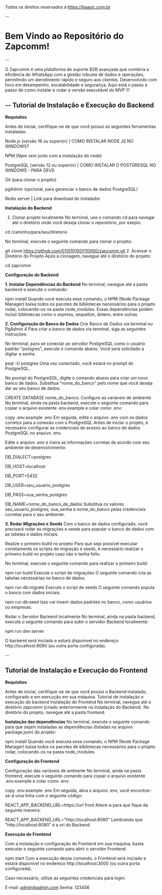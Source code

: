 Todos os direitos reservados à https://baasic.com.br

  

--
# Bem Vindo ao Repositório do Zapcomm!
--

  

O Zapcomm é uma plataforma de suporte B2B avançada que combina a eficiência do WhatsApp com a gestão robusta de dados e operações, permitindo um atendimento rápido e seguro aos clientes. Desenvolvido com foco em desempenho, escalabilidade e segurança. Aqui está o passo a passo de como instalar e rodar a versão executável do MVP !!!

--
Tutorial de Instalação e Execução do Backend
--

**Requisitos**

Antes de iniciar, certifique-se de que você possui as seguintes ferramentas instaladas:

Node.js (versão 16 ou superior) | COMO INSTALAR NODE JS NO WINDOWS?

NPM (Npm vem junto com a instalação do node)

PostgreSQL (versão 12 ou superior) | COMO INSTALAR O POSTGRESQL NO WINDOWS - PARA DEVS

Git (para clonar o projeto)

pgAdmin (opcional, para gerenciar o banco de dados PostgreSQL)

Redis server | Link para download do instalador

**Instalação do Backend**
1. Clonar projeto localmente
No terminal, use o comando cd para navegar até o diretório onde você deseja clonar o repositório, por exeplo:

cd  /caminho/para/seu/diretorio

No terminal, execute o seguinte comando para clonar o projeto:

git  clone  https://github.com/0110101001110000/zapcomm.git
2. Acessar o Diretório do Projeto
Após a clonagem, navegue até o diretório do projeto:

cd  zapcomm

**Configuração do Backend**

**1. Instalar Dependências do Backend**
No terminal, navegue até a pasta backend e execute o comando:

npm  install
Quando você executa esse comando, o NPM (Node Package Manager) baixa todos os pacotes de bibliotecas necessários para o projeto rodar, colocando-os na pasta node_modules. Essas dependências podem incluir bibliotecas como o express, sequelize, dotenv, entre outras.

**2. Configuração do Banco de Dados**
Crie Banco de Dados via terminal ou PgAdmin 4
Para criar o banco de dados via terminal, siga as seguintes instruções:

No terminal, para se conectar ao servidor PostgreSQL como o usuário padrão "postgres", execute o comando abaixo. Você será solicitado a digitar a senha.

psql  -U  postgres
Uma vez conectado, você estará no prompt do PostgreSQL.

No prompt do PostgreSQL, digite o comando abaixo para criar um novo banco de dados. Substitua "nome_do_banco" pelo nome que você deseja dar ao seu banco de dados.

CREATE  DATABASE  nome_do_banco;
Configure as variáveis de ambiente
No terminal, ainda na pasta backend, execute o seguinte comando para copiar o arquivo existente .env.example e colar como .env:

copy .env.example .env
Em seguida, edite o arquivo .env com os dados corretos para a conexão com o PostgreSQL
Antes de iniciar o projeto, é necessário configurar as credenciais de acesso ao banco de dados PostgreSQL no arquivo .env.

Edite o arquivo .env e insira as informações corretas de acordo com seu ambiente de desenvolvimento:

DB_DIALECT=postgres

DB_HOST=localhost

DB_PORT=5432

DB_USER=seu_usuario_postgres

DB_PASS=sua_senha_postgres

DB_NAME=nome_do_banco_de_dados
Substitua os valores seu_usuario_postgres, sua_senha e nome_do_banco pelas credenciais corretas para o seu ambiente.

**3. Rodar Migrações e Seeds**
Com o banco de dados configurado, você precisará rodar as migrações e seeds para popular o banco de dados com as tabelas e dados iniciais.

Realize o primeiro build no projeto
Para que seja possível executar corretamente os scripts de migração e seeds, é necessário realizar o primeiro build no projeto caso não o tenha feito.

No terminal, execute o seguinte comando para realizar o primeiro build:

npm  run  build
Execute o script de migrações
O seguinte comando cria as tabelas necessárias no banco de dados.

npm  run  db:migrate
Execute o script de seeds
O seguinte comando popula o banco com dados iniciais.

npm  run  db:seed
Isso vai inserir dados padrões no banco, como usuários ou empresas.

Rodar o Servidor Backend localmente
No terminal, ainda na pasta backend, execute o seguinte comando para subir o servidor Backend localmente:

npm  run  dev:server

O backend será iniciado e estará disponível no endereço http://localhost:8080 (ou outra porta configurada).

--

Tutorial de Instalação e Execução do Frontend
--

**Requisitos**

Antes de iniciar, certifique-se de que você possui o Backend instalado, configurado e em execução em sua máquina. Tutorial de instalação e execução do backend
Instalação do Frontend
No terminal, navegue até o diretório zapcomm (criado anteriormente na instalação do Backend). No diretório do projeto, navegue até a pasta frontend.

**Instalação das dependências**
No terminal, execute o seguinte comando para que sejam instaladas as dependências (listadas no arquivo package.json) do projeto:

npm  install
Quando você executa esse comando, o NPM (Node Package Manager) baixa todos os pacotes de bibliotecas necessários para o projeto rodar, colocando-os na pasta node_modules.

**Configuração do Frontend**

Configuração das variáveis de ambiente
No terminal, ainda na pasta frontend, execute o seguinte comando para copiar o arquivo existente .env.example e colar como .env:

copy .env.example .env
Em seguida, abra o arquivo .env, você encontrar-se-á uma linha com o seguinte código:

REACT_APP_BACKEND_URL=https://url front
Altere-a para que fique da seguinte maneira:

REACT_APP_BACKEND_URL="http://localhost:8080"
Lembrando que "http://localhost:8080" é a url do Backend.

**Execução do Frontend**

Com a instalação e configuração do Frontend em sua máquina, basta executar o seguinte comando para abrir o servidor Frontend:

npm start
Com a execução desse comando, o Frontend será iniciado e estará disponível no endereço http://localhost:3000 (ou outra porta configurada).

Caso necessário, utilize as seguintes credenciais para login:

E-mail: admin@admin.com
Senha: 123456
